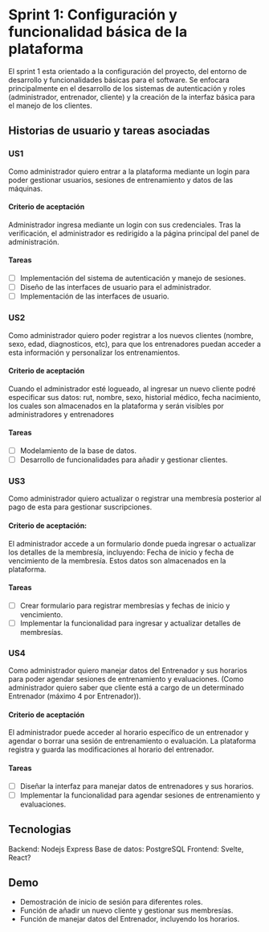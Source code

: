# Sprint 1: Configuración y funcionalidad básica de la plataforma

El sprint 1 esta orientado a la configuración del proyecto, del entorno de desarrollo y funcionalidades básicas para el software. Se enfocara principalmente en el desarrollo de los sistemas de autenticación y roles (administrador, entrenador, cliente) y la creación de la interfaz básica para el manejo de los clientes.
## Historias de usuario y tareas asociadas
### US1
Como administrador quiero entrar a la plataforma mediante un login para poder gestionar usuarios, sesiones de entrenamiento y datos de las máquinas.
#### Criterio de aceptación
Administrador ingresa mediante un login con sus credenciales. Tras la verificación, el administrador es redirigido a la página principal del panel de administración.
#### Tareas
- [ ] Implementación del sistema de autenticación y manejo de sesiones.
- [ ] Diseño de las interfaces de usuario para el administrador.
- [ ] Implementación de las interfaces de usuario.
### US2
Como administrador quiero poder registrar a los nuevos clientes (nombre, sexo, edad, diagnosticos, etc), para que los entrenadores puedan acceder a esta información y personalizar los entrenamientos.
#### Criterio de aceptación
Cuando el administrador esté logueado, al ingresar un nuevo cliente podré especificar sus datos: rut, nombre, sexo, historial médico, fecha nacimiento, los cuales son almacenados en la plataforma y serán visibles por administradores y entrenadores
#### Tareas
- [ ] Modelamiento de la base de datos.
- [ ] Desarrollo de funcionalidades para añadir y gestionar clientes.
### US3
Como administrador quiero actualizar o registrar una membresía posterior al pago de esta para gestionar suscripciones.
#### Criterio de aceptación:
El administrador accede a un formulario donde pueda ingresar o actualizar los detalles de la membresía, incluyendo: Fecha de inicio y fecha de vencimiento de la membresía. Estos datos son almacenados en la plataforma.
#### Tareas
- [ ] Crear formulario para registrar membresías y fechas de inicio y vencimiento.
- [ ] Implementar la funcionalidad para ingresar y actualizar detalles de membresías.
### US4
Como administrador quiero manejar datos del Entrenador y sus horarios para poder agendar sesiones de entrenamiento y evaluaciones.
(Como administrador quiero saber que cliente está a cargo de un determinado Entrenador (máximo 4 por Entrenador)).
#### Criterio de aceptación
El administrador puede acceder al horario específico de un entrenador y agendar o borrar una sesión de entrenamiento o evaluación. La plataforma registra y guarda las modificaciones al horario del entrenador. 
#### Tareas
- [ ] Diseñar la interfaz para manejar datos de entrenadores y sus horarios.
- [ ] Implementar la funcionalidad para agendar sesiones de entrenamiento y evaluaciones.
## Tecnologias
Backend: Nodejs Express
  Base de datos: PostgreSQL
Frontend: Svelte, React?
## Demo
- Demostración de inicio de sesión para diferentes roles.
- Función de añadir un nuevo cliente y gestionar sus membresías.
- Función de manejar datos del Entrenador, incluyendo los horarios.

